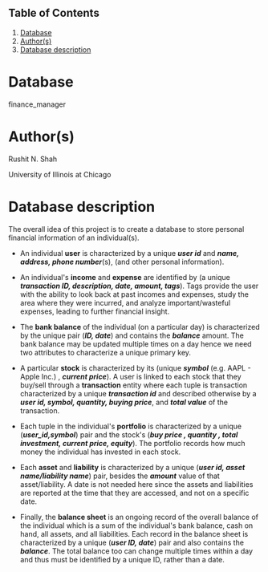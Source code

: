 ## Table of Contents
1. [Database](#database)
2. [Author(s)](#author)
3. [Database description](#description)

# Database
finance_manager

# Author(s)
Rushit N. Shah

University of Illinois at Chicago

# Database description
The overall idea of this project is to create a database to store personal financial information of an individual(s).

- An individual **user** is characterized by a unique ***user id*** and  ***name, address, phone number***(s), (and other personal information).

- An individual's **income** and **expense** are identified by (a unique ***transaction ID, description, date, amount, tags***). Tags provide the user with the ability to look back at past incomes and expenses, study the area where they were incurred, and analyze important/wasteful expenses, leading to further financial insight.

- The **bank balance** of the individual (on a particular day) is characterized by the unique pair (***ID, date***) and contains the ***balance*** amount. The bank balance may be updated multiple times on a day hence we need two attributes to characterize a unique primary key.  

- A particular **stock** is characterized by its (unique ***symbol*** (e.g. AAPL - Apple Inc.) , ***current price***). A user is linked to each stock that they buy/sell through a **transaction** entity where each tuple is transaction characterized by a unique ***transaction id*** and described otherwise by a ***user id, symbol, quantity, buying price***, and ***total value*** of the transaction.

- Each tuple in the individual's **portfolio** is characterized by a unique (***user_id,symbol***) pair and the stock's (***buy price , quantity , total investment, current price, equity***). The portfolio records how much money the individual has invested in each stock.

- Each **asset** and **liability** is characterized by a unique (***user id, asset name/liability name***) pair, besides the ***amount*** value of that asset/liability. A date is not needed here since the assets and liabilities are reported at the time that they are accessed, and not on a specific date.

- Finally, the **balance sheet** is an ongoing record of the overall balance of the individual which is a sum of the individual's bank balance, cash on hand, all assets, and all liabilities. Each record in the balance sheet is characterized by a unique (***user ID, date***) pair and also contains the ***balance***. The total balance too can change multiple times within a day and thus must be identified by a unique ID, rather than a date.
